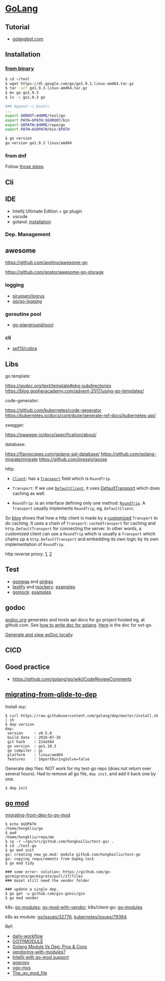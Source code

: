 # [GoLang](https://golang.org/)

## Tutorial

* [golangbot.com](https://golangbot.com/learn-golang-series/)

## Installation

### [from binary](https://golang.org/doc/install)

```sh
$ cd ~/tool
$ wget https://dl.google.com/go/go1.9.3.linux-amd64.tar.gz
$ tar -xzf go1.9.3.linux-amd64.tar.gz
$ mv go go1.9.3
$ ln -s go1.9.3 go

### Append ~/.bashrc
...
export GOROOT=$HOME/tool/go
export PATH=$PATH:$GOROOT/bin
export GOPATH=$HOME/repo/go
export PATH=$GOPATH/bin:$PATH

$ go version
go version go1.9.3 linux/amd64
```

### from dnf
Follow [those steps](README.md#prerequisites).

## Cli

## IDE
* Intellij Ultimate Edition + go plugin
* vscode
* goland: [installation](https://www.jetbrains.com/help/go/installation-guide.html#first-run)

### Dep. Management

## awesome
https://github.com/avelino/awesome-go

https://github.com/gostor/awesome-go-storage

### logging

* [sirupsen/logrus](https://github.com/sirupsen/logrus)
* [op/go-logging](https://github.com/op/go-logging)

### goroutine pool

* [go-playground/pool](https://github.com/go-playground/pool)

### cli

* [spf13/cobra](https://github.com/spf13/cobra)

## Libs

go template:

https://godoc.org/text/template#pkg-subdirectories
https://blog.gopheracademy.com/advent-2017/using-go-templates/

code-generator:

https://github.com/kubernetes/code-generator
https://kubernetes.io/docs/contribute/generate-ref-docs/kubernetes-api/

swagger:

https://swagger.io/docs/specification/about/

database:

https://flaviocopes.com/golang-sql-database/
https://github.com/golang-migrate/migrate
https://github.com/pressly/goose

http:

* [`Client`](https://github.com/golang/go/blob/master/src/net/http/client.go#L56): has a [`Transport`](https://github.com/golang/go/blob/master/src/net/http/client.go#L60) field which is `RoundTrip`.

* `Transport`: If we use [`DefaultClient`](https://github.com/golang/go/blob/master/src/net/http/client.go#L108), it uses [DefaultTransport](https://github.com/golang/go/blob/master/src/net/http/transport.go#L42) which does caching as well.

* `RoundTrip`: is an interface defining only one method: [`RoundTrip`](https://github.com/golang/go/blob/master/src/net/http/client.go#L115-L141). A `Transport` usually implements `RoundTrip`, eg, `DefaultClient`.

So [blog](https://lanre.wtf/blog/2017/07/24/roundtripper-go/) shows
that how a http client is made by a [customized](https://github.com/adelowo/rounder/blob/master/client/main.go#L27-L30) `Transport` to do caching. It uses a chain of `Transport`: `cachedTransport` for caching and
`http.DefaultTransport` for connecting the server.
In other words, a customized client can use a `RoundTrip` which
is usually a `Transport` which chains up a `http.DefaultTransport` and embedding its own logic by its own implementation of `RoundTrip`.

http reverse proxy: [1](https://hackernoon.com/writing-a-reverse-proxy-in-just-one-line-with-go-c1edfa78c84b), [2](https://blog.charmes.net/post/reverse-proxy-go/)

## Test
* [gomega](https://onsi.github.io/gomega/) and [ginkgo](https://onsi.github.io/ginkgo/)
* [testify](https://github.com/stretchr/testify/) and [mockery](https://github.com/vektra/mockery): [examples](https://blog.lamida.org/mocking-in-golang-using-testify/)
* [gomock](https://github.com/golang/mock/): [examples](https://blog.codecentric.de/en/2017/08/gomock-tutorial/)

## godoc

[godoc.org](https://godoc.org/) generates and hosts api docs for
 go project hosted eg, at github.com.
See [how to write doc for golang](https://blog.golang.org/godoc-documenting-go-code).
[Here](https://godoc.org/github.com/hongkailiu/test-go) is the doc for svt-go.

[Generate and view goDoc locally](https://godoc.org/golang.org/x/tools/cmd/godoc).


## CICD

## Good practice

* https://github.com/golang/go/wiki/CodeReviewComments


## [migrating-from-glide-to-dep](https://golang.github.io/dep/docs/migrating.html)

Install `dep`:

```
$ curl https://raw.githubusercontent.com/golang/dep/master/install.sh | sh
$ dep version
dep:
 version     : v0.5.0
 build date  : 2018-07-26
 git hash    : 224a564
 go version  : go1.10.3
 go compiler : gc
 platform    : linux/amd64
 features    : ImportDuringSolve=false

```

Generate dep files: NOT work for my test-go repo (does not return over several hours). Had to remove all go file, `dep init`, and add it back one by one.

```
$ dep init
```

## [go mod](https://github.com/golang/go/wiki/Modules)

[migrating-from-dep-to-go-mod](https://blog.callr.tech/migrating-from-dep-to-go-1.11-modules/)

```
$ echo $GOPATH
/home/hongkliu/go
$ pwd
/home/hongkliu/repo/me
$ cp -r ~/go/src/github.com/hongkailiu/test-go/ .
$ cd ./test-go
$ go mod init
go: creating new go.mod: module github.com/hongkailiu/test-go
go: copying requirements from Gopkg.lock
$ go mod tidy

### some error: solution: https://github.com/go-gormigrate/gormigrate/pull/27/files
### bazel still need the vendor folder

### update a single dep.
$ go get -u github.com/gin-gonic/gin
$ go mod vendor

```

k8s: [go-modules](https://github.com/kubernetes/enhancements/blob/master/keps/sig-architecture/2019-03-19-go-modules.md); [go-mod-with-vendor](https://github.com/kubernetes/community/blob/master/contributors/devel/sig-architecture/vendor.md);
k8s/client-go: [go-modules](https://github.com/kubernetes/client-go/blob/master/INSTALL.md#go-modules)


k8s as module: [go/issues/32776](https://github.com/golang/go/issues/32776), [kubernetes/issues/79384](https://github.com/kubernetes/kubernetes/issues/79384).


Ref:
* [daily-workflow](https://github.com/golang/go/wiki/Modules#daily-workflow)
* [GO111MODULE](https://tip.golang.org/cmd/go/#hdr-Module_support)
* [Golang Module Vs Dep: Pros & Cons](https://www.activestate.com/blog/golang-module-vs-dep-pros-cons/)
* [vendoring-with-modules?](https://github.com/golang/go/wiki/Modules#how-do-i-use-vendoring-with-modules-is-vendoring-going-away)
* [Intellij with go-mod support](https://www.jetbrains.com/help/go/create-a-project-with-vgo-integration.html)
* [goproxy](https://goproxy.io/)
* [vgo-mvs](https://research.swtch.com/vgo-mvs)
* [The_go_mod_file](https://golang.org/cmd/go/#hdr-The_go_mod_file)
